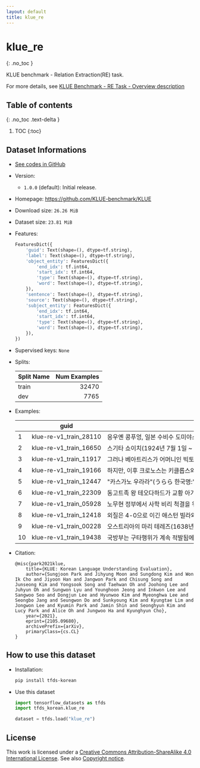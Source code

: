 ```yaml
---
layout: default
title: klue_re
---
```


# klue_re
{: .no_toc }

KLUE benchmark - Relation Extraction(RE) task.

For more details, see [KLUE Benchmark - RE Task - Overview description](https://klue-benchmark.com/tasks/70/overview/description)

## Table of contents
{: .no_toc .text-delta }

1. TOC
{:toc}

## Dataset Informations

* [See codes in GitHub](https://github.com/jeongukjae/tfds-korean/blob/main/tfds_korean/klue_re/klue_re.py)
* Version:
  * `1.0.0` (default): Initial release.
* Homepage: <https://github.com/KLUE-benchmark/KLUE>
* Download size: `26.26 MiB`
* Dataset size: `23.81 MiB`
* Features:

  ```python
  FeaturesDict({
      'guid': Text(shape=(), dtype=tf.string),
      'label': Text(shape=(), dtype=tf.string),
      'object_entity': FeaturesDict({
          'end_idx': tf.int64,
          'start_idx': tf.int64,
          'type': Text(shape=(), dtype=tf.string),
          'word': Text(shape=(), dtype=tf.string),
      }),
      'sentence': Text(shape=(), dtype=tf.string),
      'source': Text(shape=(), dtype=tf.string),
      'subject_entity': FeaturesDict({
          'end_idx': tf.int64,
          'start_idx': tf.int64,
          'type': Text(shape=(), dtype=tf.string),
          'word': Text(shape=(), dtype=tf.string),
      }),
  })
  ```

* Supervised keys: `None`
* Splits:

  | Split Name | Num Examples        |
  |------------|--------------------:|
  |train  |32470|
  |dev  |7765|

* Examples:

  | |guid|sentence|subject_entity/word|subject_entity/start_idx|subject_entity/end_idx|subject_entity/type|object_entity/word|object_entity/start_idx|object_entity/end_idx|object_entity/type|label|source|
  |---|---|---|---|---|---|---|---|---|---|---|---|---|
  |1|klue-re-v1_train_28110|응우옌 콩푸엉, 일본 수비수 도미야스 다케히로 등 성장 가능성이 높은 선수들을 키워내...|도미야스 다케히로|16|24|PER|수비수|12|14|POH|per:title|wikitree|
  |2|klue-re-v1_train_16650|스기타 쇼이치(1924년 7월 1일 ~ 1945년 4월 15일)는 태평양 전쟁 당시에...|일본 제국 해군|48|55|ORG|1945년|22|26|DAT|no_relation|wikipedia|
  |3|klue-re-v1_train_11917|그러나 베아트리스가 어머니인 빅토리아 여왕으로부터 혈우병 인자를 물려받은 탓에 그녀의...|빅토리아 여왕|16|22|PER|베아트리스|4|8|PER|per:children|wikipedia|
  |4|klue-re-v1_train_19166|하지만, 이후 크로노스는 키클롭스와 헤카톤케이레스를 타르타로스에 다시 감금했는데, 헤...|헤카톤케이레스|70|76|PER|타르타로스|29|33|PER|no_relation|wikipedia|
  |5|klue-re-v1_train_12447|"카스가노 우라라"(うらら 한국명:"김초원")는 토에이 애니메이션 제작의 애니메이션《...|카스가노 우라라|1|8|PER|프리큐어|52|55|POH|per:employee_of|wikipedia|
  |6|klue-re-v1_train_22309|동고트족 왕 테오다하드가 교황 아가피토 1세를 콘스탄티노폴리스에 보내었으나 유스티니아...|유스티니아누스|42|48|PER|콘스탄티노폴리스|26|33|LOC|no_relation|wikipedia|
  |7|klue-re-v1_train_05928|노무현 정부에서 사학 비리 척결을 위해 사학법 개정을 추진하자 사학 자율권 침해를 이...|이명박|74|76|PER|개신교|92|94|POH|no_relation|wikipedia|
  |8|klue-re-v1_train_12418|외질은 4-0으로 이긴 애스턴 빌라와의 마지막 프리미어리그 경기에서 올리비에 지루의 ...|토트넘 홋스퍼|68|74|ORG|프리미어리그|26|31|POH|org:member_of|wikipedia|
  |9|klue-re-v1_train_00228|오스트리아의 마리 테레즈(1638년 9월 10일 ~ 1683년 7월 30일)는 프랑스...|루이 14세|54|59|PER|마리 테레즈|7|12|PER|per:spouse|wikipedia|
  |10|klue-re-v1_train_19438|국방부는 구타행위가 계속 적발됨에 따라 향후 인성결함자들의 입영을 차단하기 위해 인성...|병무청|75|77|ORG|국방부|0|2|ORG|org:member_of|wikipedia|

* Citation:

  ```text
  @misc{park2021klue,
      title={KLUE: Korean Language Understanding Evaluation},
      author={Sungjoon Park and Jihyung Moon and Sungdong Kim and Won Ik Cho and Jiyoon Han and Jangwon Park and Chisung Song and Junseong Kim and Yongsook Song and Taehwan Oh and Joohong Lee and Juhyun Oh and Sungwon Lyu and Younghoon Jeong and Inkwon Lee and Sangwoo Seo and Dongjun Lee and Hyunwoo Kim and Myeonghwa Lee and Seongbo Jang and Seungwon Do and Sunkyoung Kim and Kyungtae Lim and Jongwon Lee and Kyumin Park and Jamin Shin and Seonghyun Kim and Lucy Park and Alice Oh and Jungwoo Ha and Kyunghyun Cho},
      year={2021},
      eprint={2105.09680},
      archivePrefix={arXiv},
      primaryClass={cs.CL}
  }
  ```

## How to use this dataset

* Installation:

  ```sh
  pip install tfds-korean
  ```

* Use this dataset

  ```python
  import tensorflow_datasets as tfds
  import tfds_korean.klue_re

  dataset = tfds.load("klue_re")
  ```

## License

This work is licensed under a [Creative Commons Attribution-ShareAlike 4.0 International License](http://creativecommons.org/licenses/by-sa/4.0/).
See also [Copyright notice](https://klue-benchmark.com/tasks/70/overview/copyright).

<style> td {white-space: nowrap;} </style>
